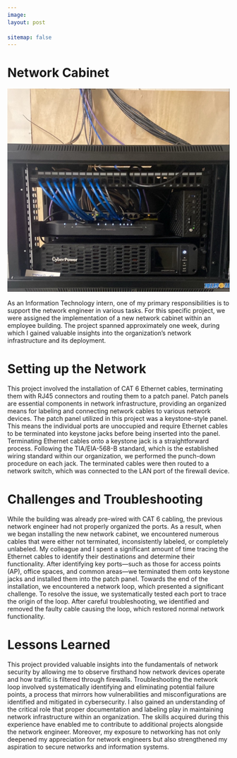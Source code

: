 ```yaml
---
image: 
layout: post

sitemap: false
---
```


# Network Cabinet 

<img src="/assets/img/portfolio/NetworkCabinet/NetworkCabinet.JPG" alt="Network Cabinet"> 

As an Information Technology intern, one of my primary responsibilities is to support the network engineer in various tasks. For this specific project, we were assigned the implementation of a new network cabinet within an employee building. The project spanned approximately one week, during which I gained valuable insights into the organization’s network infrastructure and its deployment. 

# Setting up the Network

This project involved the installation of CAT 6 Ethernet cables, terminating them with RJ45 connectors and routing them to a patch panel. Patch panels are essential components in network infrastructure, providing an organized means for labeling and connecting network cables to various network devices. The patch panel utilized in this project was a keystone-style panel. This means the individual ports are unoccupied and require Ethernet cables to be terminated into keystone jacks before being inserted into the panel. Terminating Ethernet cables onto a keystone jack is a straightforward process. Following the TIA/EIA-568-B standard, which is the established wiring standard within our organization, we performed the punch-down procedure on each jack. The terminated cables were then routed to a network switch, which was connected to the LAN port of the firewall device.

# Challenges and Troubleshooting

While the building was already pre-wired with CAT 6 cabling, the previous network engineer had not properly organized the ports. As a result, when we began installing the new network cabinet, we encountered numerous cables that were either not terminated, inconsistently labeled, or completely unlabeled. My colleague and I spent a significant amount of time tracing the Ethernet cables to identify their destinations and determine their functionality. After identifying key ports—such as those for access points (AP), office spaces, and common areas—we terminated them onto keystone jacks and installed them into the patch panel. Towards the end of the installation, we encountered a network loop, which presented a significant challenge. To resolve the issue, we systematically tested each port to trace the origin of the loop. After careful troubleshooting, we identified and removed the faulty cable causing the loop, which restored normal network functionality.

# Lessons Learned

This project provided valuable insights into the fundamentals of network security by allowing me to observe firsthand how network devices operate and how traffic is filtered through firewalls. Troubleshooting the network loop involved systematically identifying and eliminating potential failure points, a process that mirrors how vulnerabilities and misconfigurations are identified and mitigated in cybersecurity. I also gained an understanding of the critical role that proper documentation and labeling play in maintaining network infrastructure within an organization. The skills acquired during this experience have enabled me to contribute to additional projects alongside the network engineer. Moreover, my exposure to networking has not only deepened my appreciation for network engineers but also strengthened my aspiration to secure networks and information systems.
